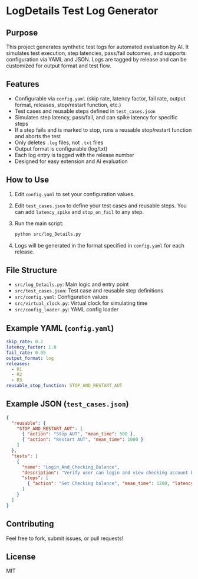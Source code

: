 # LogDetails Test Log Generator

## Purpose

This project generates synthetic test logs for automated evaluation by AI. It simulates test execution, step latencies, pass/fail outcomes, and supports configuration via YAML and JSON. Logs are tagged by release and can be customized for output format and test flow.

## Features

- Configurable via `config.yaml` (skip rate, latency factor, fail rate, output format, releases, stop/restart function, etc.)
- Test cases and reusable steps defined in `test_cases.json`
- Simulates step latency, pass/fail, and can spike latency for specific steps
- If a step fails and is marked to stop, runs a reusable stop/restart function and aborts the test
- Only deletes `.log` files, not `.txt` files
- Output format is configurable (log/txt)
- Each log entry is tagged with the release number
- Designed for easy extension and AI evaluation

## How to Use

1. Edit `config.yaml` to set your configuration values.
2. Edit `test_cases.json` to define your test cases and reusable steps. You can add `latency_spike` and `stop_on_fail` to any step.
3. Run the main script:

   ```bash
   python src/log_Details.py
   ```

4. Logs will be generated in the format specified in `config.yaml` for each release.

## File Structure

- `src/log_Details.py`: Main logic and entry point
- `src/test_cases.json`: Test case and reusable step definitions
- `src/config.yaml`: Configuration values
- `src/virtual_clock.py`: Virtual clock for simulating time
- `src/config_loader.py`: YAML config loader

## Example YAML (`config.yaml`)

```yaml
skip_rate: 0.2
latency_factor: 1.0
fail_rate: 0.05
output_format: log
releases:
  - R1
  - R2
  - R3
reusable_stop_function: STOP_AND_RESTART_AUT
```

## Example JSON (`test_cases.json`)

```json
{
  "reusable": {
    "STOP_AND_RESTART_AUT": [
      { "action": "Stop AUT", "mean_time": 500 },
      { "action": "Restart AUT", "mean_time": 1000 }
    ]
  },
  "tests": [
    {
      "name": "Login_And_Checking_Balance",
      "description": "Verify user can login and view checking account balance.",
      "steps": [
        { "action": "Get Checking balance", "mean_time": 1200, "latency_spike": 5.0, "stop_on_fail": true }
      ]
    }
  ]
}
```

## Contributing

Feel free to fork, submit issues, or pull requests!

## License

MIT

